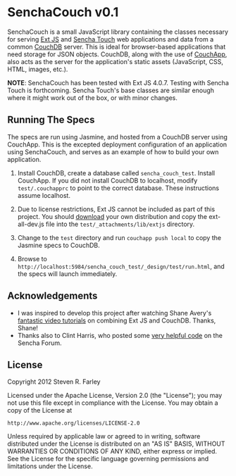 
SenchaCouch v0.1
================

SenchaCouch is a small JavaScript library containing the classes necessary for serving [Ext
JS](http://www.sencha.com/products/extjs/) and [Sencha Touch](http://www.sencha.com/products/touch/)
web applications and data from a common [CouchDB](http://couchdb.apache.org/) server. This is ideal
for browser-based applications that need storage for JSON objects. CouchDB, along with the use of
[CouchApp](couchapp.org), also acts as the server for the application's static assets (JavaScript,
CSS, HTML, images, etc.).

**NOTE**: SenchaCouch has been tested with Ext JS 4.0.7. Testing with Sencha Touch is forthcoming.
Sencha Touch's base classes are similar enough where it might work out of the box, or with minor
changes.


Running The Specs
-----------------

The specs are run using Jasmine, and hosted from a CouchDB server using CouchApp.  This is the  excepted deployment configuration of an application using SenchaCouch, and serves as an example of how to build your own application.

1. Install CouchDB, create a database called `sencha_couch_test`.  Install CouchApp.  If you did not install CouchDB to localhost, modify `test/.couchapprc` to point to the correct database.  These instructions assume localhost.

1. Due to license restrictions, Ext JS cannot be included as part of this project. You should [download](http://www.sencha.com/products/extjs/download) your own distribution and copy the ext-all-dev.js file into the `test/_attachments/lib/extjs` directory.

1. Change to the `test` directory and run `couchapp push local` to copy the Jasmine specs to CouchDB.

1. Browse to `http://localhost:5984/sencha_couch_test/_design/test/run.html`, and the specs will launch immediately.


Acknowledgements
----------------
- I was inspired to develop this project after watching Shane Avery's [fantastic video tutorials](http://averydc.com/ee/index.php/blog/couchdb_extjs4_a_winning_combination) on combining Ext JS and CouchDB.  Thanks, Shane!
- Thanks also to Clint Harris, who posted some [very helpful code](http://www.sencha.com/forum/showthread.php?152106-Model.save%28%29-breaks-if-server-doesn-t-respond-with-updated-record-data) on the Sencha Forum.


License
-------

Copyright 2012 Steven R. Farley

Licensed under the Apache License, Version 2.0 (the "License");
you may not use this file except in compliance with the License.
You may obtain a copy of the License at

    http://www.apache.org/licenses/LICENSE-2.0

Unless required by applicable law or agreed to in writing, software
distributed under the License is distributed on an "AS IS" BASIS,
WITHOUT WARRANTIES OR CONDITIONS OF ANY KIND, either express or implied.
See the License for the specific language governing permissions and
limitations under the License.
